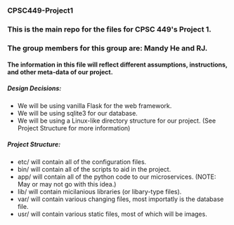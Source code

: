 ### CPSC449-Project1
### This is the main repo for the files for CPSC 449's Project 1.
### The group members for this group are: Mandy He and RJ.

#### The information in this file will reflect different assumptions, instructions, and other meta-data of our project.

##### Design Decisions:
   - We will be using vanilla Flask for the web framework.
   - We will be using sqlite3 for our database.
   - We will be using a Linux-like directory structure for our project. (See Project Structure for more information)

##### Project Structure:
   - etc/ will contain all of the configuration files.
   - bin/ will contain all of the scripts to aid in the project.
   - app/ will contain all of the python code to our microservices. (NOTE: May or may not go with this idea.)
   - lib/ will contain micilanious libraries (or libary-type files).
   - var/ will contain various changing files, most importatly is the database file.
   - usr/ will contain various static files, most of which will be images.
